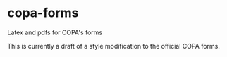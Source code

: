 # copa-forms
Latex and pdfs for COPA's forms


This is currently a draft of a style modification to the official COPA forms.

